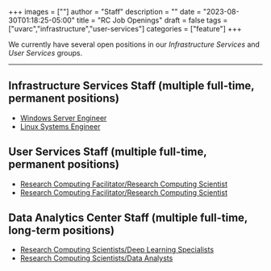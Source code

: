 +++
images = [""]
author = "Staff"
description = ""
date = "2023-08-30T01:18:25-05:00"
title = "RC Job Openings"
draft = false
tags = ["uvarc","infrastructure","user-services"]
categories = ["feature"]
+++

We currently have several open positions in our *Infrastructure Services* and *User Services* groups.

 <!--more-->
- - -

## Infrastructure Services Staff (multiple full-time, permanent positions)

- [Windows Server Engineer](https://uva.wd1.myworkdayjobs.com/UVAJobs/job/Charlottesville-VA/Windows-Server-Engineer--Research-Computing_R0040018)
- [Linux Systems Engineer](https://uva.wd1.myworkdayjobs.com/UVAJobs/job/Charlottesville-VA/Linux-System-Engineer_R0040017)

## User Services Staff (multiple full-time, permanent positions)

- [Research Computing Facilitator/Research Computing Scientist](https://uva.wd1.myworkdayjobs.com/en-US/UVAJobs/details/Research-Computing-Facilitator-Research-Computing-Scientists_R0051991-1)
- [Research Computing Facilitator/Research Computing Scientist](https://uva.wd1.myworkdayjobs.com/en-US/UVAJobs/details/Research-Computing-Facilitator-Research-Computing-Scientists_R0051965)


## Data Analytics Center Staff (multiple full-time, long-term positions)

- [Research Computing Scientists/Deep Learning Specialists](https://uva.wd1.myworkdayjobs.com/UVAJobs/job/Charlottesville-VA/Research-Computing-Scientist_R0052597)
- [Research Computing Scientists/Data Analysts](https://uva.wd1.myworkdayjobs.com/UVAJobs/job/Charlottesville-VA/Research-Computing-Scientist_R0052598)








